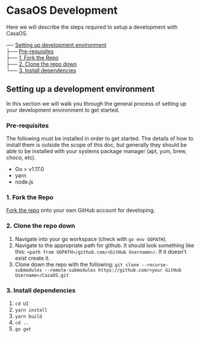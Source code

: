 # CasaOS Development
Here we will describe the steps required to setup a development with CasaOS.  

── [Setting up development environment](#setting-up-development-environment)  
    ├── [Pre-requisites](#pre-requisites)  
    ├── [1. Fork the Repo](#1.-fork-the-repo)  
    ├── [2. Clone the repo down](#2.-clone-the-repo-down)  
    └── [3. Install dependencies](#3.-install-dependencies)  


## Setting up a development environment
In this section we will walk you through the general process of setting up your development environment to get started. 

### Pre-requisites
The following must be installed in order to get started. The details of how to install them is outside the scope of this doc, but generally they should be able to be installed with your systems package manager (apt, yum, brew, choco, etc).
- Go > v1.17.0
- yarn
- node.js

### 1. Fork the Repo
[Fork the repo](https://docs.github.com/en/get-started/quickstart/fork-a-repo) onto your own GitHub account for developing.  

### 2. Clone the repo down
1. Navigate into your go workspace (check with `go env GOPATH`).
2. Navigate to the appropriate path for github. It should look something like this: `<path from GOPATH>/github.com/<GitHub Username>/`. If it doesn't exist create it. 
3. Clone down the repo with the following: `git clone --recurse-submodules --remote-submodules https://github.com/<your GitHub Username>/CasaOS.git`  

### 3. Install dependencies
1. `cd UI`
2. `yarn install`
3. `yarn build`
4. `cd ..`
5. `go get`  
